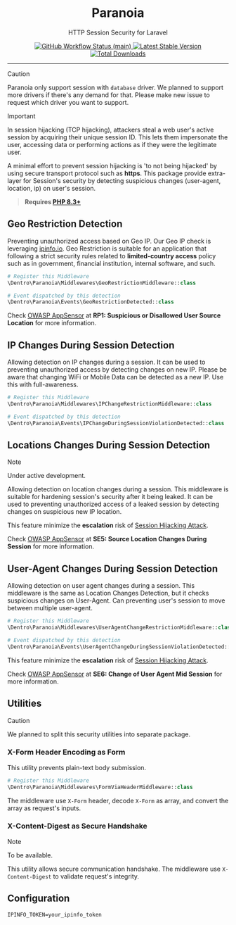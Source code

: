 <p align="center">
    <h1 align="center">Paranoia</h1>
    <p align="center">HTTP Session Security for Laravel</p>
    <p align="center">
        <a href="https://github.com/addeeandra/paranoia/actions">
            <img alt="GitHub Workflow Status (main)" src="https://github.com/addeeandra/paranoia/actions/workflows/tests.yml/badge.svg"/>
        </a>
        <a href="https://packagist.org/packages/addeeandra/paranoia">
            <img alt="Latest Stable Version" src="https://img.shields.io/packagist/v/addeeandra/paranoia"/>
        </a>
        <a href="https://packagist.org/packages/addeeandra/paranoia">
            <img alt="Total Downloads" src="https://img.shields.io/packagist/dt/addeeandra/paranoia"/>
        </a>
    </p>
</p>

------

> [!CAUTION]
> Paranoia only support session with `database` driver. We planned to support more drivers if there's any demand for
> that. Please make new issue to request which driver you want to support.

> [!IMPORTANT]
> In session hijacking (TCP hijacking), attackers steal a web user's active session by acquiring their unique session
> ID. This lets them impersonate the user, accessing data or performing actions as if they were the legitimate user.

A minimal effort to prevent session hijacking is 'to not being hijacked' by using secure transport protocol such as
**https**. This package provide extra-layer for Session's security by detecting suspicious changes (user-agent,
location, ip) on user's session.

> **Requires [PHP 8.3+](https://php.net/releases/)**

## Geo Restriction Detection

Preventing unauthorized access based on Geo IP. Our Geo IP check is
leveraging [ipinfo.io](https://ipinfo.io). Geo Restriction is suitable for an application that following a strict
security rules related to **limited-country access** policy such as in government, financial institution, internal
software, and such.

```php
# Register this Middleware
\Dentro\Paranoia\Middlewares\GeoRestrictionMiddleware::class

# Event dispatched by this detection
\Dentro\Paranoia\Events\GeoRestrictionDetected::class
```

Check [OWASP AppSensor](https://owasp.org/www-project-appsensor/) at **RP1: Suspicious or Disallowed User Source
Location** for more information.

## IP Changes During Session Detection

Allowing detection on IP changes during a session. It can be used to preventing unauthorized access by detecting changes
on new IP. Please be aware that changing WiFi or Mobile Data can be detected as a new IP. Use this with full-awareness.

```php
# Register this Middleware
\Dentro\Paranoia\Middlewares\IPChangeRestrictionMiddleware::class

# Event dispatched by this detection
\Dentro\Paranoia\Events\IPChangeDuringSessionViolationDetected::class
```

## Locations Changes During Session Detection

> [!NOTE]
> Under active development.

Allowing detection on location changes during a session. This middleware is suitable for hardening session's security
after it being leaked. It can be used to preventing unauthorized access of a leaked session by detecting changes on
suspicious new IP location.

This feature minimize the **escalation** risk
of [Session Hijacking Attack](https://owasp.org/www-community/attacks/Session_hijacking_attack).

Check [OWASP AppSensor](https://owasp.org/www-project-appsensor/) at **SE5: Source Location Changes During Session** for
more information.

## User-Agent Changes During Session Detection

Allowing detection on user agent changes during a session. This middleware is the same as Location Changes Detection,
but it checks suspicious changes on User-Agent. Can preventing user's session to move between multiple user-agent.

```php
# Register this Middleware
\Dentro\Paranoia\Middlewares\UserAgentChangeRestrictionMiddleware::class

# Event dispatched by this detection
\Dentro\Paranoia\Events\UserAgentChangeDuringSessionViolationDetected::class
```
This feature minimize the **escalation** risk
of [Session Hijacking Attack](https://owasp.org/www-community/attacks/Session_hijacking_attack).

Check [OWASP AppSensor](https://owasp.org/www-project-appsensor/) at **SE6: Change of User Agent Mid Session** for
more information.

## Utilities

> [!CAUTION]
> We planned to split this security utilities into separate package.

### X-Form Header Encoding as Form

This utility prevents plain-text body submission.

```php
# Register this Middleware
\Dentro\Paranoia\Middlewares\FormViaHeaderMiddleware::class
```

The middleware use `X-Form` header, decode `X-Form` as array, and convert the array as request's inputs.

### X-Content-Digest as Secure Handshake

> [!NOTE]
> To be available.

This utility allows secure communication handshake. The middleware use `X-Content-Digest` to validate request's
integrity.

## Configuration

```dotenv
IPINFO_TOKEN=your_ipinfo_token
```
